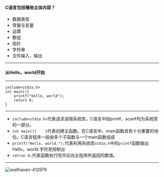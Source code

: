 
#### C语言包括哪些主体内容？
- 数据类型
- 常量与变量
- 运算
- 数组
- 指针
- 字符串
- 文件输入，输出


---
#### 从Hello，world开始
---
```
include<stdio.h>
int main(){
    printf("hello, world");
    return 0;
}   
```
---

- ```include<stdio.h>```代表请求调用系统库，C语言中如printf，scanf均为系统库的一部分。
- ```int main(){    }```代表创建主函数。在C语言中，main函数具有十分重要的地位。C语言程序一般由多个子函数与一个main函数组成
- ```printf("Hello, world.");```代表利用系统库```stdio.h```中的```printf```函数输出Hello，world.字符至控制台
- ```retrun 0;```代表函数执行完毕后向主程序所返回的数值。

---


![wallhaven-412979](7xrad6.com1.z0.glb.clouddn.com/wallhaven-412979.jpg)



